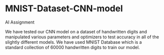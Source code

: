 # MNIST-Dataset-CNN-model
AI Assignment

We have tested our CNN model on a dataset of handwritten digits and manipulated various parameters and optimizers to test accuracy in all of the slightly different models.
We have used MNIST Database which is a standard collection of 60000 handwritten digits to train our model.
